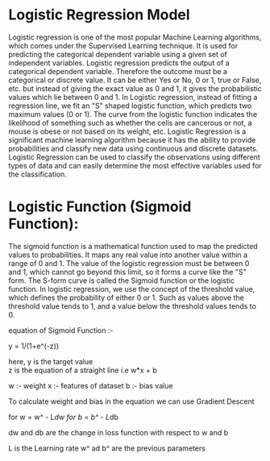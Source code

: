 # Logistic Regression Model

Logistic regression is one of the most popular Machine Learning algorithms, which comes under the Supervised Learning technique. It is used for predicting the categorical dependent variable using a given set of independent variables.
Logistic regression predicts the output of a categorical dependent variable. Therefore the outcome must be a categorical or discrete value. It can be either Yes or No, 0 or 1, true or False, etc. but instead of giving the exact value 
as 0 and 1, it gives the probabilistic values which lie between 0 and 1.
In Logistic regression, instead of fitting a regression line, we fit an "S" shaped logistic function, which predicts two maximum values (0 or 1). The curve from the logistic function indicates the likelihood of something such as whether 
the cells are cancerous or not, a mouse is obese or not based on its weight, etc. Logistic Regression is a significant machine learning algorithm because it has the ability to provide probabilities and classify new data using continuous and
discrete datasets. Logistic Regression can be used to classify the observations using different types of data and can easily determine the most effective variables used for the classification.

# Logistic Function (Sigmoid Function):

The sigmoid function is a mathematical function used to map the predicted values to probabilities. It maps any real value into another value within a range of 0 and 1.
The value of the logistic regression must be between 0 and 1, which cannot go beyond this limit, so it forms a curve like the "S" form. The S-form curve is called the Sigmoid function or the logistic function.
In logistic regression, we use the concept of the threshold value, which defines the probability of either 0 or 1. Such as values above the threshold value tends to 1, and a value below the threshold values tends to 0.

equation of Sigmoid Function :- 

y = 1/(1+e^(-z))

here, 
y is the target value  
z is the equation of a straight line i.e  w*x + b

  w :- weight
  x :- features of dataset
  b :- bias value
  
To calculate weight and bias in the equation we can use Gradient Descent 

  for w = w^ - L*dw
  for b = b^ - L*db
  
  dw and db are the change in loss function with respect to w and b
  
  L is the Learning rate 
  w^ ad b^ are the previous parameters
